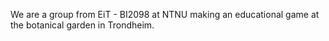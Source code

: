 ---
---

We are a group from EiT - BI2098 at NTNU
making an educational game at the botanical garden
in Trondheim.

 	



[projects]: /projects
[resume]: https://demo.nurlan.co/hugo-vitae/
[@username]: https://twitter.com/username
[email]: mailto:email@example.com
